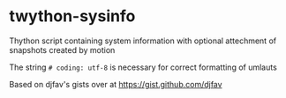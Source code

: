 # twython-sysinfo
Thython script containing system information with optional attechment of snapshots created by motion

The string `# coding: utf-8` is necessary for correct formatting of umlauts

Based on djfav's gists over at https://gist.github.com/djfav